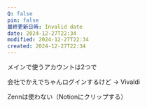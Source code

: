 ```yaml
---
Q: false
pin: false
最終更新日時: Invalid date
date: 2024-12-27T22:34
modified: 2024-12-27T22:34
created: 2024-12-27T22:34
---
```

  

メインで使うアカウントは2つで

  

会社でかえでちゃんログインするけど → Vivaldi

  

Zennは使わない（Notionにクリップする）